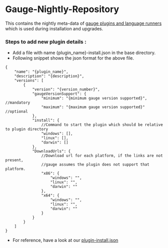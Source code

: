 Gauge-Nightly-Repository
========================

This contains the nightly meta-data of [gauge plugins and language runners](http://getgauge.io/documentation/user/current/plugins/README.html) which is used during installation and upgrades.

### Steps to add new plugin details :
* Add a file with name {plugin_name}-install.json in the base directory.
* Following snippet shows the json format for the above file.
```
{
    "name": "{plugin_name}",
    "description": "{description}",
    "versions": [
        {
            "version": "{version_number}",
            "gaugeVersionSupport": {
                "minimum": "{minimum gauge version supported}",   //mandatory
                "maximum": "{maximum gauge version supported}"    //optional
            },
            "install": {
                //Command to start the plugin which should be relative to plugin directory
                "windows": [],
                "linux": [],
                "darwin": []
            },
            "DownloadUrls": {
                //Download url for each platform, if the links are not present,
                //gauge assumes the plugin does not support that platform.
                "x86": {
                    "windows": "",  
                    "linux": "",
                    "darwin": ""
                },
                "x64": {
                    "windows": "",
                    "linux": "",
                    "darwin": ""
                }
            }
        }
    ]
}
```
* For reference, have a look at our [plugin-install.json](https://github.com/getgauge/gauge-repository/blob/master/java-install.json)
